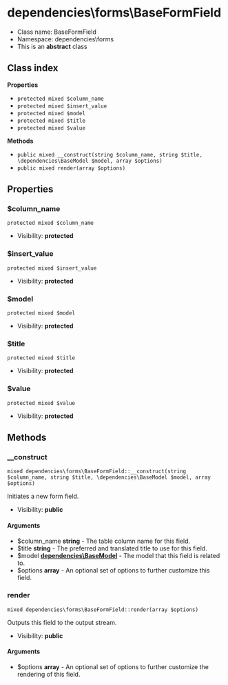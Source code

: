 # dependencies\forms\BaseFormField






* Class name: BaseFormField
* Namespace: dependencies\forms
* This is an **abstract** class




## Class index

**Properties**
* `protected mixed $column_name`
* `protected mixed $insert_value`
* `protected mixed $model`
* `protected mixed $title`
* `protected mixed $value`

**Methods**
* `public mixed __construct(string $column_name, string $title, \dependencies\BaseModel $model, array $options)`
* `public mixed render(array $options)`







Properties
----------


### $column_name

```
protected mixed $column_name
```





* Visibility: **protected**


### $insert_value

```
protected mixed $insert_value
```





* Visibility: **protected**


### $model

```
protected mixed $model
```





* Visibility: **protected**


### $title

```
protected mixed $title
```





* Visibility: **protected**


### $value

```
protected mixed $value
```





* Visibility: **protected**


Methods
-------


### __construct

```
mixed dependencies\forms\BaseFormField::__construct(string $column_name, string $title, \dependencies\BaseModel $model, array $options)
```

Initiates a new form field.



* Visibility: **public**

#### Arguments

* $column_name **string** - The table column name for this field.
* $title **string** - The preferred and translated title to use for this field.
* $model **[dependencies\BaseModel](dependencies-BaseModel)** - The model that this field is related to.
* $options **array** - An optional set of options to further customize this field.



### render

```
mixed dependencies\forms\BaseFormField::render(array $options)
```

Outputs this field to the output stream.



* Visibility: **public**

#### Arguments

* $options **array** - An optional set of options to further customize the rendering of this field.


